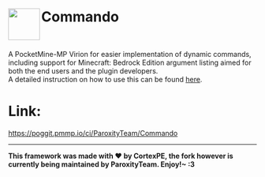 <h1>Commando<img src="https://raw.githubusercontent.com/CortexPE/Commando/master/commando.png" height="64" width="64" align="left"></h1>
<br />

A PocketMine-MP Virion for easier implementation of dynamic commands, including support for Minecraft: Bedrock Edition argument listing aimed for both the end users and the plugin developers. <br />
A detailed instruction on how to use this can be found [here](https://github.com/CortexPE/Commando/blob/master/README.md).

# Link:
https://poggit.pmmp.io/ci/ParoxityTeam/Commando

-----
**This framework was made with :heart: by CortexPE, the fork however is currently being maintained by ParoxityTeam. Enjoy!~ :3**
